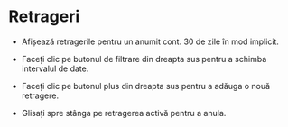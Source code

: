 # **Retrageri**

- Afișează retragerile pentru un anumit cont. 30 de zile în mod implicit.

- Faceți clic pe butonul de filtrare din dreapta sus pentru a schimba intervalul de date.

- Faceți clic pe butonul plus din dreapta sus pentru a adăuga o nouă retragere.

- Glisați spre stânga pe retragerea activă pentru a anula.